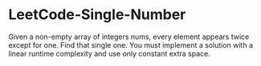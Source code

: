 # LeetCode-Single-Number
Given a non-empty array of integers nums, every element appears twice except for one. Find that single one.  You must implement a solution with a linear runtime complexity and use only constant extra space.
